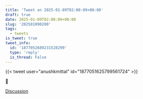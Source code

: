 ```yaml
---
title: 'Tweet on 2025-01-09T02:00:09+00:00'
draft: true
date: 2025-01-09T02:00:09+00:00
slug: '202501090200'
tags:
  - tweets
is_tweet: true
tweet_info:
  id: '1877052689231528299'
  type: 'reply'
  is_thread: False
---
```




{{< tweet user="anushkmittal" id="1877051625799561724" >}}

🤣

[Discussion](https://x.com/sytelus/status/1877052689231528299)
